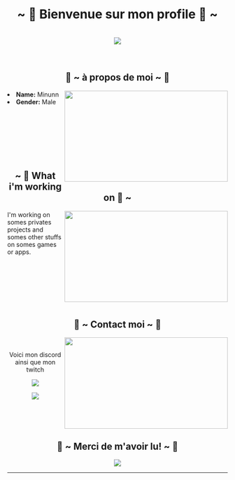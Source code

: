 <body>
<h1 align="center">~ 💖 Bienvenue sur mon profile 💖 ~</h1>
<br>
<div align="center">
<img src="https://media1.tenor.com/images/244ea8b3397dd192f28e5f7e770df34c/tenor.gif">
</div>
<br><br>
<div>
<h2 align="center"> 🦊 ~ à propos de moi ~ 🦊 </h2>
<img src="https://thumbs.gfycat.com/AbsoluteFeminineIberianbarbel-size_restricted.gif" width="373.5px" height="208.5px" align="right">
<li>
<b>Name:</b> Minunn</li>
<li>
<b>Gender:</b> Male
</li>
<br>
</div>
<div>
  <br><br><br><br><br><br>
<h2 align="center">~ 📇 What i'm working on 📇 ~</h2>
<p>
<img src="https://i.ibb.co/zSrgSWh/tumblr-d13c08ddc03ff1e0ca8f1fe04bc87f4a-f92e658b-500.gif" width="373.5px" height="208.5px" align="right">
</div>
<div>

I'm working on somes privates projects and somes other stuffs on somes games or apps.
</p>
<br>
  </div>
<br><br><br><br><br>
<h2 align="center">📝 ~ Contact moi ~ 📝</h2>
<img src="https://i.pinimg.com/originals/5d/aa/80/5daa80f08dd68a150d47b405c6ca812a.gif" align="right" width="373.5px" height="208.5px">
<br>
<p align="center">Voici mon discord ainsi que mon twitch<br>
<p align="center"><a href="https://discord.gg/p5Nn7VG" target="_blank"><img src="https://img.shields.io/badge/Minunn%20-%237289DA.svg?&style=for-the-badge&logo=discord&logoColor=white"/></a></p>
<p align="center"><a href="https://twitch.tv/minunntheturtle" target="_blank"><img src="https://img.shields.io/badge/minunntheturtle%20-%239146FF.svg?&style=for-the-badge&logo=Twitch&logoColor=white"/></a></p>
</div>
<br>
<div>
</div>
<div><br><br>
<h2 align="center">💖 ~ Merci de m'avoir lu! ~ 💖</h2>
<div align="center">
<img src="http://ashleysanime.com/wp-content/uploads/king-gif-5.gif">
</div>
<hr>
</div>
</div>
</body>

